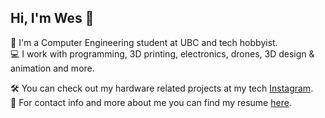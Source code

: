 ## Hi, I'm Wes 👋

📕 I'm a Computer Engineering student at UBC and tech hobbyist.\
💻 I work with programming, 3D printing, electronics, drones, 3D design & animation and more.

🛠️ You can check out my hardware related projects at my tech <a href="https://www.instagram.com/westechacc_/" target="_blank">Instagram</a>.\
📄 For contact info and more about me you can find my resume [here](https://wesrchow.github.io/WesleyChowResume.pdf).



<!--
**wesrchow/wesrchow** is a ✨ _special_ ✨ repository because its `README.md` (this file) appears on your GitHub profile.

Here are some ideas to get you started:

- 🔭 I’m currently working on ...
- 🌱 I’m currently learning ...
- 👯 I’m looking to collaborate on ...
- 🤔 I’m looking for help with ...
- 💬 Ask me about ...
- 📫 How to reach me: ...
- 😄 Pronouns: ...
- ⚡ Fun fact: ...
-->
